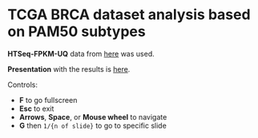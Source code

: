 # TCGA BRCA dataset analysis based on PAM50 subtypes

**HTSeq-FPKM-UQ** data from [here](https://xenabrowser.net/datapages/?cohort=GDC%20TCGA%20Breast%20Cancer%20(BRCA)&removeHub=https%3A%2F%2Fxena.treehouse.gi.ucsc.edu%3A443) was used.

**Presentation** with the results is [here](https://insilico-test-task-slides.pages.dev/). 

Controls: 
- **F** to go fullscreen
- **Esc** to exit
- **Arrows**, **Space**, or **Mouse wheel** to navigate
- **G** then `1/{n of slide}` to go to specific slide
